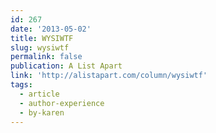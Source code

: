 ```yaml
---
id: 267
date: '2013-05-02'
title: WYSIWTF
slug: wysiwtf
permalink: false
publication: A List Apart
link: 'http://alistapart.com/column/wysiwtf'
tags:
  - article
  - author-experience
  - by-karen
---
```



